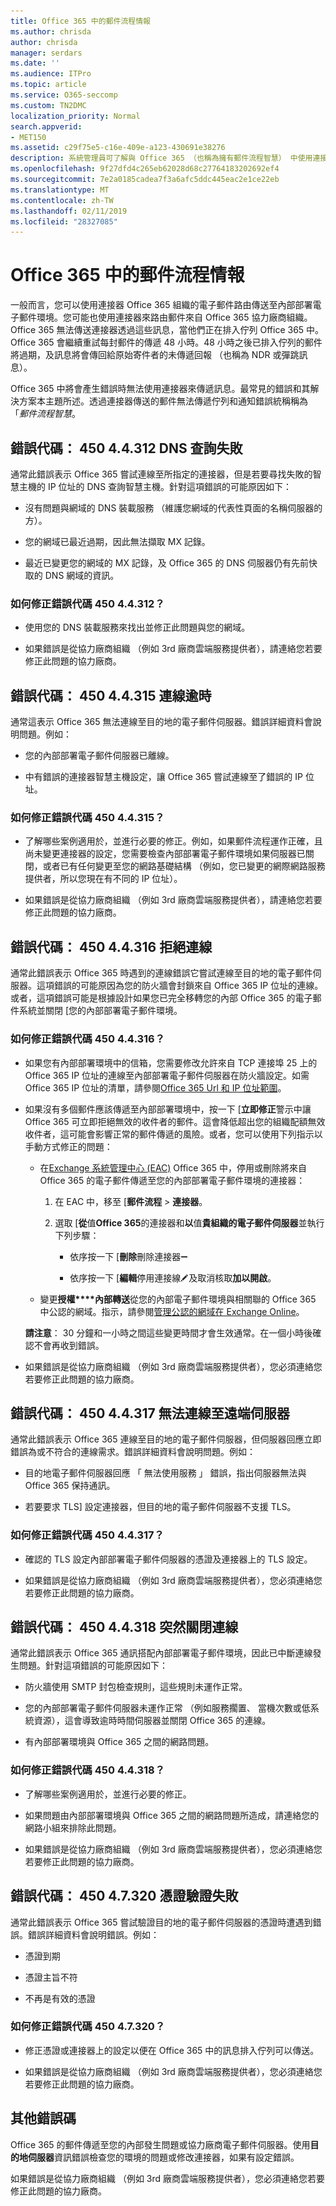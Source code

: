 ```yaml
---
title: Office 365 中的郵件流程情報
ms.author: chrisda
author: chrisda
manager: serdars
ms.date: ''
ms.audience: ITPro
ms.topic: article
ms.service: O365-seccomp
ms.custom: TN2DMC
localization_priority: Normal
search.appverid:
- MET150
ms.assetid: c29f75e5-c16e-409e-a123-430691e38276
description: 系統管理員可了解與 Office 365 （也稱為擁有郵件流程智慧） 中使用連接器的郵件傳遞相關聯的錯誤碼。
ms.openlocfilehash: 9f27dfd4c265eb62028d68c27764183202692ef4
ms.sourcegitcommit: 7e2a0185cadea7f3a6afc5ddc445eac2e1ce22eb
ms.translationtype: MT
ms.contentlocale: zh-TW
ms.lasthandoff: 02/11/2019
ms.locfileid: "28327085"
---
```

# <a name="mail-flow-intelligence-in-office-365"></a>Office 365 中的郵件流程情報

一般而言，您可以使用連接器 Office 365 組織的電子郵件路由傳送至內部部署電子郵件環境。您可能也使用連接器來路由郵件來自 Office 365 協力廠商組織。Office 365 無法傳送連接器透過這些訊息，當他們正在排入佇列 Office 365 中。Office 365 會繼續重試每封郵件的傳遞 48 小時。48 小時之後已排入佇列的郵件將過期，及訊息將會傳回給原始寄件者的未傳遞回報 （也稱為 NDR 或彈跳訊息）。

Office 365 中將會產生錯誤時無法使用連接器來傳遞訊息。最常見的錯誤和其解決方案本主題所述。透過連接器傳送的郵件無法傳遞佇列和通知錯誤統稱稱為 「_郵件流程智慧_。

## <a name="error-code-450-44312-dns-query-failed"></a>錯誤代碼： 450 4.4.312 DNS 查詢失敗

通常此錯誤表示 Office 365 嘗試連線至所指定的連接器，但是若要尋找失敗的智慧主機的 IP 位址的 DNS 查詢智慧主機。針對這項錯誤的可能原因如下：

- 沒有問題與網域的 DNS 裝載服務 （維護您網域的代表性頁面的名稱伺服器的方）。

- 您的網域已最近過期，因此無法擷取 MX 記錄。

- 最近已變更您的網域的 MX 記錄，及 Office 365 的 DNS 伺服器仍有先前快取的 DNS 網域的資訊。

### <a name="how-do-i-fix-error-code-450-44312"></a>如何修正錯誤代碼 450 4.4.312？

- 使用您的 DNS 裝載服務來找出並修正此問題與您的網域。

- 如果錯誤是從協力廠商組織 （例如 3rd 廠商雲端服務提供者），請連絡您若要修正此問題的協力廠商。

## <a name="error-code-450-44315-connection-timed-out"></a>錯誤代碼： 450 4.4.315 連線逾時

通常這表示 Office 365 無法連線至目的地的電子郵件伺服器。錯誤詳細資料會說明問題。例如：

- 您的內部部署電子郵件伺服器已離線。

- 中有錯誤的連接器智慧主機設定，讓 Office 365 嘗試連線至了錯誤的 IP 位址。

### <a name="how-do-i-fix-error-code-450-44315"></a>如何修正錯誤代碼 450 4.4.315？

- 了解哪些案例適用於，並進行必要的修正。例如，如果郵件流程運作正確，且尚未變更連接器的設定，您需要檢查內部部署電子郵件環境如果伺服器已關閉，或者已有任何變更至您的網路基礎結構 （例如，您已變更的網際網路服務提供者，所以您現在有不同的 IP 位址）。

- 如果錯誤是從協力廠商組織 （例如 3rd 廠商雲端服務提供者），請連絡您若要修正此問題的協力廠商。

## <a name="error-code-450-44316-connection-refused"></a>錯誤代碼： 450 4.4.316 拒絕連線

通常此錯誤表示 Office 365 時遇到的連線錯誤它嘗試連線至目的地的電子郵件伺服器。這項錯誤的可能原因為您的防火牆會封鎖來自 Office 365 IP 位址的連線。或者，這項錯誤可能是根據設計如果您已完全移轉您的內部 Office 365 的電子郵件系統並關閉 [您的內部部署電子郵件環境。

### <a name="how-do-i-fix-error-code-450-44316"></a>如何修正錯誤代碼 450 4.4.316？

- 如果您有內部部署環境中的信箱，您需要修改允許來自 TCP 連接埠 25 上的 Office 365 IP 位址的連線至內部部署電子郵件伺服器在防火牆設定。如需 Office 365 IP 位址的清單，請參閱[Office 365 Url 和 IP 位址範圍](https://support.office.com/article/8548a211-3fe7-47cb-abb1-355ea5aa88a2.aspx)。

- 如果沒有多個郵件應該傳遞至內部部署環境中，按一下 [**立即修正**警示中讓 Office 365 可立即拒絕無效的收件者的郵件。這會降低超出您的組織配額無效收件者，這可能會影響正常的郵件傳遞的風險。或者，您可以使用下列指示以手動方式修正的問題：

  - 在[Exchange 系統管理中心 (EAC)](https://docs.microsoft.com/Exchange/exchange-admin-center) Office 365 中，停用或刪除將來自 Office 365 的電子郵件傳遞至您的內部部署電子郵件環境的連接器：

    1. 在 EAC 中，移至 [**郵件流程** \> **連接器**。

    2. 選取 [**從**值**Office 365**的連接器和**以**值**貴組織的電子郵件伺服器**並執行下列步驟：

       - 依序按一下 [**刪除**刪除連接器![移除圖示](media/adf01106-cc79-475c-8673-065371c1897b.gif)

       - 依序按一下 [**編輯**停用連接線![編輯圖示](media/ebd260e4-3556-4fb0-b0bb-cc489773042c.gif)及取消核取**加以開啟**。

  - 變更**授權****內部轉送**從您的內部電子郵件環境與相關聯的 Office 365 中公認的網域。指示，請參閱[管理公認的網域在 Exchange Online](https://go.microsoft.com/fwlink/p/?linkid=785428)。

  **請注意**： 30 分鐘和一小時之間這些變更時間才會生效通常。在一個小時後確認不會再收到錯誤。

- 如果錯誤是從協力廠商組織 （例如 3rd 廠商雲端服務提供者），您必須連絡您若要修正此問題的協力廠商。

## <a name="error-code-450-44317-cannot-connect-to-remote-server"></a>錯誤代碼： 450 4.4.317 無法連線至遠端伺服器

通常此錯誤表示 Office 365 連線至目的地的電子郵件伺服器，但伺服器回應立即錯誤為或不符合的連線需求。錯誤詳細資料會說明問題。例如：

- 目的地電子郵件伺服器回應 「 無法使用服務 」 錯誤，指出伺服器無法與 Office 365 保持通訊。

- 若要要求 TLS] 設定連接器，但目的地的電子郵件伺服器不支援 TLS。

### <a name="how-do-i-fix-error-code-450-44317"></a>如何修正錯誤代碼 450 4.4.317？

- 確認的 TLS 設定內部部署電子郵件伺服器的憑證及連接器上的 TLS 設定。

- 如果錯誤是從協力廠商組織 （例如 3rd 廠商雲端服務提供者），您必須連絡您若要修正此問題的協力廠商。

## <a name="error-code-450-44318-connection-was-closed-abruptly"></a>錯誤代碼： 450 4.4.318 突然關閉連線

通常此錯誤表示 Office 365 通訊搭配內部部署電子郵件環境，因此已中斷連線發生問題。針對這項錯誤的可能原因如下：

- 防火牆使用 SMTP 封包檢查規則，這些規則未運作正常。

- 您的內部部署電子郵件伺服器未運作正常 （例如服務擱置、 當機次數或低系統資源），這會導致逾時時間伺服器並關閉 Office 365 的連線。

- 有內部部署環境與 Office 365 之間的網路問題。

### <a name="how-do-i-fix-error-code-450-44318"></a>如何修正錯誤代碼 450 4.4.318？

- 了解哪些案例適用於，並進行必要的修正。

- 如果問題由內部部署環境與 Office 365 之間的網路問題所造成，請連絡您的網路小組來排除此問題。

- 如果錯誤是從協力廠商組織 （例如 3rd 廠商雲端服務提供者），您必須連絡您若要修正此問題的協力廠商。

## <a name="error-code-450-47320-certificate-validation-failed"></a>錯誤代碼： 450 4.7.320 憑證驗證失敗

通常此錯誤表示 Office 365 嘗試驗證目的地的電子郵件伺服器的憑證時遭遇到錯誤。錯誤詳細資料會說明錯誤。例如：

- 憑證到期

- 憑證主旨不符

- 不再是有效的憑證

### <a name="how-do-i-fix-error-code-450-47320"></a>如何修正錯誤代碼 450 4.7.320？

- 修正憑證或連接器上的設定以便在 Office 365 中的訊息排入佇列可以傳送。

- 如果錯誤是從協力廠商組織 （例如 3rd 廠商雲端服務提供者），您必須連絡您若要修正此問題的協力廠商。

## <a name="other-error-codes"></a>其他錯誤碼

Office 365 的郵件傳遞至您的內部發生問題或協力廠商電子郵件伺服器。使用**目的地伺服器**資訊錯誤檢查您的環境的問題或修改連接器，如果有設定錯誤。 

如果錯誤是從協力廠商組織 （例如 3rd 廠商雲端服務提供者），您必須連絡您若要修正此問題的協力廠商。
